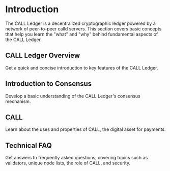 # Introduction

The CALL Ledger is a decentralized cryptographic ledger powered by a network of peer-to-peer calld servers. This section covers basic concepts that help you learn the "what" and "why" behind fundamental aspects of the CALL Ledger.


## CALL Ledger Overview

Get a quick and concise introduction to key features of the CALL Ledger.

## Introduction to Consensus

Develop a basic understanding of the CALL Ledger's consensus mechanism.

## CALL

Learn about the uses and properties of CALL, the digital asset for payments.

## Technical FAQ

Get answers to frequently asked questions, covering topics such as validators, unique node lists, the role of CALL, and security.

